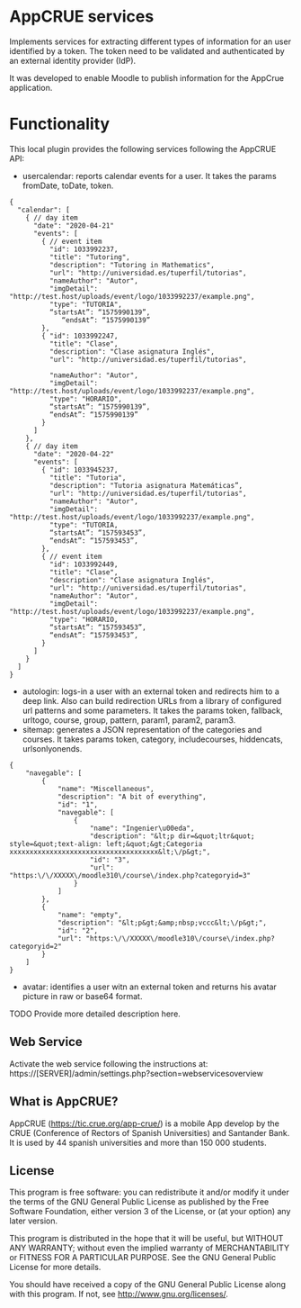 # AppCRUE services #

Implements services for extracting different types of information for an user identified by a token.
The token need to be validated and authenticated by an external identity provider (IdP).

It was developed to enable Moodle to publish information for the AppCrue application.
# Functionality #

This local plugin provides the following services following the AppCRUE API:
- usercalendar: reports calendar events for a user. It takes the params fromDate, toDate, token.

```
{
  "calendar": [
    { // day item
      "date": "2020-04-21"
      "events": [
        { // event item
          "id": 1033992237,
          "title": "Tutoring",
          "description": "Tutoring in Mathematics",
          "url": "http://universidad.es/tuperfil/tutorias",
          "nameAuthor": "Autor",
          "imgDetail": "http://test.host/uploads/event/logo/1033992237/example.png",
          "type": "TUTORIA",
          “startsAt”: “1575990139”,
             “endsAt”: “1575990139”
        },
        { "id": 1033992247,
          "title": "Clase",
          "description": "Clase asignatura Inglés",
          "url": "http://universidad.es/tuperfil/tutorias",

          "nameAuthor": "Autor",
          "imgDetail": "http://test.host/uploads/event/logo/1033992237/example.png",
          "type": "HORARIO",
          “startsAt”: “1575990139”,
          “endsAt”: “1575990139”
        }
      ]
    },
    { // day item
      "date": "2020-04-22"
      "events": [
        { "id": 1033945237,
          "title": "Tutoria",
          "description": "Tutoria asignatura Matemáticas”,
          "url": "http://universidad.es/tuperfil/tutorias",
          "nameAuthor": "Autor",
          "imgDetail": "http://test.host/uploads/event/logo/1033992237/example.png",
          "type": "TUTORIA,
          “startsAt”: “157593453”,
          “endsAt”: “157593453”,
        },
        { // event item
          "id": 1033992449,
          "title": "Clase",
          "description": "Clase asignatura Inglés",
          "url": "http://universidad.es/tuperfil/tutorias",
          "nameAuthor": "Autor",
          "imgDetail": "http://test.host/uploads/event/logo/1033992237/example.png",
          "type": "HORARIO,
          “startsAt”: “157593453”,
          “endsAt”: “157593453”,
        }
      ]
    }
  ]
}

```
- autologin: logs-in a user with an external token and redirects him to a deep link. Also can build redirection URLs from a library of configured url patterns and some parameters. It takes the params token, fallback, urltogo, course, group, pattern, param1, param2, param3.
- sitemap: generates a JSON representation of the categories and courses. It takes params token, category, includecourses, hiddencats, urlsonlyonends.
```
{
    "navegable": [
        {
            "name": "Miscellaneous",
            "description": "A bit of everything",
            "id": "1",
            "navegable": [
                {
                    "name": "Ingenier\u00eda",
                    "description": "&lt;p dir=&quot;ltr&quot; style=&quot;text-align: left;&quot;&gt;Categoria xxxxxxxxxxxxxxxxxxxxxxxxxxxxxxxxxxxxx&lt;\/p&gt;",
                    "id": "3",
                    "url": "https:\/\/XXXXX\/moodle310\/course\/index.php?categoryid=3"
                }
            ]
        },
        {
            "name": "empty",
            "description": "&lt;p&gt;&amp;nbsp;vccc&lt;\/p&gt;",
            "id": "2",
            "url": "https:\/\/XXXXX\/moodle310\/course\/index.php?categoryid=2"
        }
    ]
}
```
- avatar: identifies a user witn an external token and returns his avatar picture in raw or base64 format.

TODO Provide more detailed description here.

## Web Service ##

Activate the web service following the instructions at: https://[SERVER]/admin/settings.php?section=webservicesoverview
## What is AppCRUE? ##

AppCRUE (https://tic.crue.org/app-crue/) is a mobile App develop by the CRUE (Conference of Rectors of Spanish Universities) and Santander Bank. It is used by 44 spanish universities and more than 150 000 students.

## License ##

This program is free software: you can redistribute it and/or modify it under
the terms of the GNU General Public License as published by the Free Software
Foundation, either version 3 of the License, or (at your option) any later
version.

This program is distributed in the hope that it will be useful, but WITHOUT ANY
WARRANTY; without even the implied warranty of MERCHANTABILITY or FITNESS FOR A
PARTICULAR PURPOSE.  See the GNU General Public License for more details.

You should have received a copy of the GNU General Public License along with
this program.  If not, see <http://www.gnu.org/licenses/>.
